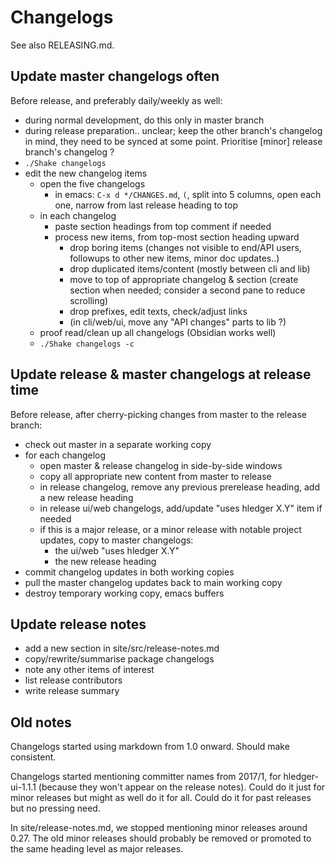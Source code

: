 # Changelogs

<div class=pagetoc>

<!-- toc -->
</div>

See also RELEASING.md.

## Update master changelogs often
Before release, and preferably daily/weekly as well:
- during normal development, do this only in master branch
- during release preparation.. unclear; keep the other branch's changelog in mind, they need to be synced at some point. Prioritise \[minor] release branch's changelog ?
- `./Shake changelogs`
- edit the new changelog items
    - open the five changelogs
      - in emacs: `C-x d */CHANGES.md`, `(`, split into 5 columns, open each one, narrow from last release heading to top
    - in each changelog
      - paste section headings from top comment if needed
      - process new items, from top-most section heading upward
        - drop boring items (changes not visible to end/API users, followups to other new items, minor doc updates..)
        - drop duplicated items/content (mostly between cli and lib)
        - move to top of appropriate changelog & section (create section when needed; consider a second pane to reduce scrolling)
        - drop prefixes, edit texts, check/adjust links
        - (in cli/web/ui, move any "API changes" parts to lib ?)
    - proof read/clean up all changelogs (Obsidian works well)
  - `./Shake changelogs -c`

## Update release & master changelogs at release time
Before release, after cherry-picking changes from master to the release branch:
- check out master in a separate working copy
- for each changelog
  - open master & release changelog in side-by-side windows
  - copy all appropriate new content from master to release
  - in release changelog, remove any previous prerelease heading, add a new release heading
  - in release ui/web changelogs, add/update "uses hledger X.Y" item if needed
  - if this is a major release, or a minor release with notable project updates, copy to master changelogs:
    - the ui/web "uses hledger X.Y"
    - the new release heading
- commit changelog updates in both working copies
- pull the master changelog updates back to main working copy
- destroy temporary working copy, emacs buffers

## Update release notes
- add a new section in site/src/release-notes.md
- copy/rewrite/summarise package changelogs 
- note any other items of interest
- list release contributors
- write release summary

## Old notes

Changelogs started using markdown from 1.0 onward. Should make consistent.

Changelogs started mentioning committer names from 2017/1,
for hledger-ui-1.1.1 (because they won't appear on the release notes).
Could do it just for minor releases but might as well do it for all.
Could do it for past releases but no pressing need.

In site/release-notes.md, we stopped mentioning minor releases
around 0.27. The old minor releases should probably be removed
or promoted to the same heading level as major releases.


